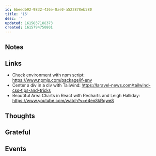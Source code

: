 ```yaml
---
id: 6beedb92-9832-436e-8ae0-a522878eb580
title: '15'
desc: ''
updated: 1615837188373
created: 1615794750801
---
```


## Notes

## Links

- Check environment with npm script:
  https://www.npmjs.com/package/if-env
- Center a div in a div with Tailwind:
  https://laravel-news.com/tailwind-css-tips-and-tricks
- Beautiful Area Charts in React with Recharts and Leigh Halliday:
  https://www.youtube.com/watch?v=e4en8kRqwe8

## Thoughts

## Grateful

## Events
